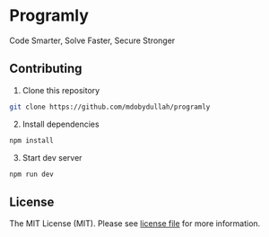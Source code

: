 # Programly
Code Smarter, Solve Faster, Secure Stronger

## Contributing

1. Clone this repository

```bash
git clone https://github.com/mdobydullah/programly
```

2. Install dependencies

```bash
npm install
```

3. Start dev server

```bash
npm run dev
```

## License

The MIT License (MIT). Please see [license file](https://github.com/mdobydullah/programly/blob/master/LICENSE) for more information.
